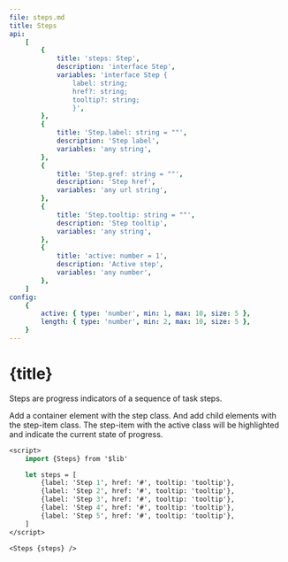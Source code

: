 ```yaml
---
file: steps.md
title: Steps
api:
    [
        {
            title: 'steps: Step',
            description: 'interface Step',
            variables: 'interface Step {
                label: string;
                href?: string;
                tooltip?: string;
                }',
        },
        {
            title: 'Step.label: string = ""',
            description: 'Step label',
            variables: 'any string',
        },
        {
            title: 'Step.gref: string = ""',
            description: 'Step href',
            variables: 'any url string',
        },
        {
            title: 'Step.tooltip: string = ""',
            description: 'Step tooltip',
            variables: 'any string',
        },
        {
            title: 'active: number = 1',
            description: 'Active step',
            variables: 'any number',
        },
    ]
config:
    {
        active: { type: 'number', min: 1, max: 10, size: 5 },
        length: { type: 'number', min: 2, max: 10, size: 5 },
    }
---
```


<script>
    import {Steps} from '$lib'
    import Knobs from '../_knobs.svelte'

    let state = { active: 3, length: 5 }

    $: steps = Array.from({length: state.length}, (x, i) => x = {label: `Step ${i + 1}`, href: '#', tooltip: 'tooltip'})
</script>

# {title}

Steps are progress indicators of a sequence of task steps.

Add a container element with the step class. And add child elements with the
step-item class. The step-item with the active class will be highlighted and
indicate the current state of progress.

<p>
    <Steps {steps} bind:active={state.active} />
</p>

<p>
    <Knobs bind:state {config}/>
</p>

```sv
<script>
    import {Steps} from '$lib'

    let steps = [
        {label: 'Step 1', href: '#', tooltip: 'tooltip'},
        {label: 'Step 2', href: '#', tooltip: 'tooltip'},
        {label: 'Step 3', href: '#', tooltip: 'tooltip'},
        {label: 'Step 4', href: '#', tooltip: 'tooltip'},
        {label: 'Step 5', href: '#', tooltip: 'tooltip'},
    ]
</script>

<Steps {steps} />
```

